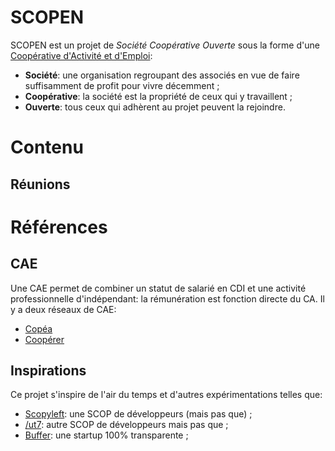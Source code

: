 # SCOPEN

SCOPEN est un projet de *Société Coopérative Ouverte* sous la forme d'une [Coopérative d'Activité et d'Emploi](http://www.les-scop.coop/sites/fr/vous-etes/pages-internes-creation/createur-cae):

* **Société**: une organisation regroupant des associés en vue de faire suffisamment de profit pour vivre décemment ;
* **Coopérative**: la société est la propriété de ceux qui y travaillent ;
* **Ouverte**: tous ceux qui adhèrent au projet peuvent la rejoindre.

# Contenu

## Réunions


# Références

## CAE

Une CAE permet de combiner un statut de salarié en CDI et une activité professionnelle d'indépendant: la rémunération est fonction directe du CA.
Il y a deux réseaux de CAE:

* [Copéa](http://www.copea.fr/)
* [Coopérer](http://www.cooperer.coop/)

## Inspirations

Ce projet s'inspire de l'air du temps et d'autres expérimentations telles que:

* [Scopyleft](http://scopyleft.fr/): une SCOP de développeurs (mais pas que) ;
* [/ut7](http://ut7.fr/): autre SCOP de développeurs mais pas que ;
* [Buffer](https://buffer.com/transparency): une startup 100% transparente ;
